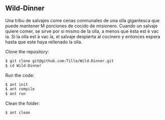 Wild-Dinner
-----------

Una tribu de salvajes come cenas conmunales de una olla gigantesca que puede mantener M porciones de cocido de misionero. Cuando un salvaje quiere comer, se sirve por si mismo de la olla, a menos que  ́esta est ́e vac ́ıa. Si la olla est ́a vac ́ıa, el salvaje despierta al cocinero y entonces espera hasta que este haya rellenado la olla.

Clone the repository:

````bash
$ git clone git@github.com:Tille/Wild-Dinner.git
$ cd Wild-Dinner
````

Run the code:

````bash
$ ant init
$ ant compile
$ ant run
````

Clean the folder:

````bash
$ ant clean
````

